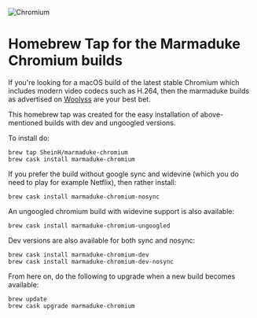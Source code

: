 ![Chromium](https://i.imgur.com/UWgow3l.png)

# Homebrew Tap for the Marmaduke Chromium builds

If you're looking for a macOS build of the latest stable Chromium
which includes modern video codecs such as H.264, then the marmaduke
builds as advertised on [Woolyss](https://chromium.woolyss.com/#mac) are your best bet.

This homebrew tap was created for the easy installation of above-mentioned builds with dev and ungoogled versions.

To install do:

```
brew tap SheinH/marmaduke-chromium
brew cask install marmaduke-chromium
```

If you prefer the build without google sync and widevine (which you do
need to play for example Netflix), then rather install:

```
brew cask install marmaduke-chromium-nosync
```

An ungoogled chromium build with widevine support is also available:
```
brew cask install marmaduke-chromium-ungoogled
```

Dev versions are also available for both sync and nosync:

```
brew cask install marmaduke-chromium-dev
brew cask install marmaduke-chromium-dev-nosync
```

From here on, do the following to upgrade when a new build becomes
available:

```
brew update
brew cask upgrade marmaduke-chromium
```
